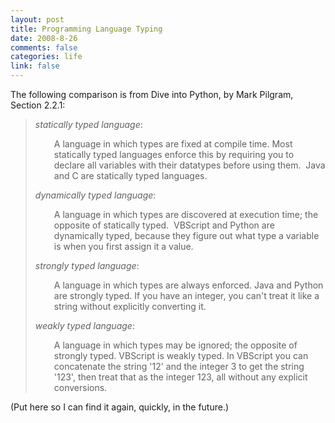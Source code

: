 ```yaml
--- 
layout: post
title: Programming Language Typing
date: 2008-8-26
comments: false
categories: life
link: false
---
```

The following comparison is from Dive into Python, by Mark Pilgram, Section 2.2.1:
<blockquote><em>statically typed language</em>:
<p style="padding-left: 30px; ">A language in which types are fixed at compile time. Most statically typed languages enforce this by requiring you to declare all variables with their datatypes before using them.  Java and C are statically typed languages.</p>

<em>dynamically typed language</em>:
<p style="padding-left: 30px; ">A language in which types are discovered at execution time; the opposite of statically typed.  VBScript and Python are dynamically typed, because they figure out what type a variable is when you first assign it a value.</p>

<em>strongly typed language</em>:
<p style="padding-left: 30px; ">A language in which types are always enforced. Java and Python are strongly typed. If you have an integer, you can't treat it like a string without explicitly converting it.</p>

<em>weakly typed language</em>:
<p style="padding-left: 30px; ">A language in which types may be ignored; the opposite of strongly typed. VBScript is weakly typed. In VBScript you can concatenate the string '12' and the integer 3 to get the string '123', then treat that as the integer 123, all without any explicit conversions.</p>
</blockquote>
(Put here so I can find it again, quickly, in the future.)
